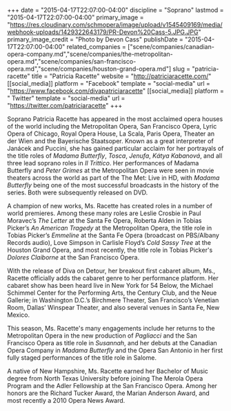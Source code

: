 +++
date = "2015-04-17T22:07:00-04:00"
discipline = "Soprano"
lastmod = "2015-04-17T22:07:00-04:00"
primary_image = "https://res.cloudinary.com/schmopera/image/upload/v1545409169/media/webhook-uploads/1429322643179/PR-Devon%20Cass-5.JPG.JPG"
primary_image_credit = "Photo by Devon Cass"
publishDate = "2015-04-17T22:07:00-04:00"
related_companies = ["scene/companies/canadian-opera-company.md","scene/companies/the-metropolitan-opera.md","scene/companies/san-francisco-opera.md","scene/companies/houston-grand-opera.md"]
slug = "patricia-racette"
title = "Patricia Racette"
website = "http://patriciaracette.com/"
[[social_media]]
platform = "Facebook"
template = "social-media"
url = "https://www.facebook.com/divapatriciaracette"
[[social_media]]
platform = " Twitter"
template = "social-media"
url = "https://twitter.com/patriciaracette"
+++

Soprano Patricia Racette has appeared in the most acclaimed opera houses of the world including the Metropolitan Opera, San Francisco Opera, Lyric Opera of Chicago, Royal Opera House, La Scala, Paris Opera, Theater an der Wien and the Bayerische Staatsoper. Known as a great interpreter of Janácek and Puccini, she has gained particular acclaim for her portrayals of the title roles of *Madama Butterfly*, *Tosca*, *Jenufa*, *Kátya Kabanová*, and all three lead soprano roles in *Il Trittico*. Her performances of Madama Butterfly and *Peter Grimes* at the Metropolitan Opera were seen in movie theaters across the world as part of the The Met: Live in HD, with *Madama Butterfly* being one of the most successful broadcasts in the history of the series. Both were subsequently released on DVD.

A champion of new works, Ms. Racette has created roles in a number of world premieres. Among these many roles are Leslie Crosbie in Paul Moravec’s *The Letter* at the Santa Fe Opera, Roberta Alden in Tobias Picker’s *An American Tragedy* at the Metropolitan Opera, the title role in Tobias Picker’s *Emmeline* at the Santa Fe Opera (broadcast on PBS/Albany Records audio), Love Simpson in Carlisle Floyd’s *Cold Sassy Tree* at the Houston Grand Opera, and most recently, the title role in Tobias Picker's *Dolores Claiborne* at the San Francisco Opera.

With the release of Diva on Detour, her breakout first cabaret album, Ms., Racette officially adds the cabaret genre to her performance platform. Her cabaret show has been heard live in New York for 54 Below, the Michael Schimmel Center for the Performing Arts, the Century Club, and the Neue Gallerie; in Washington D.C.’s Birchmere Theater, San Francisco’s Venetian Room, Dallas’ Winspear Theater, and also several venues in Santa Fe, New Mexico. 

This season, Ms. Racette's many engagements include her returns to the Metropolitan Opera in the new production of *Pagliacci* and the San Francisco Opera as title role in *Susannah*, and her debuts at the Canadian Opera Company in *Madama Butterfly* and the Opera San Antonio in her first fully staged performances of the title role in Salome. 

A native of New Hampshire, Ms. Racette earned her Bachelor of Music degree from North Texas University before joining The Merola Opera Program and the Adler Fellowship at the San Francisco Opera. Among her honors are the Richard Tucker Award, the Marian Anderson Award, and most recently a 2010 Opera News Award. 
